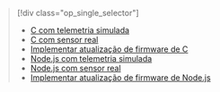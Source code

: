 > [!div class="op_single_selector"]
> * [C com telemetria simulada](../articles/iot-suite/iot-suite-v1-raspberry-pi-kit-c-get-started-simulator.md)
> * [C com sensor real](../articles/iot-suite/iot-suite-v1-raspberry-pi-kit-c-get-started-basic.md)
> * [Implementar atualização de firmware de C](../articles/iot-suite/iot-suite-v1-raspberry-pi-kit-c-get-started-advanced.md)
> * [Node.js com telemetria simulada](../articles/iot-suite/iot-suite-v1-raspberry-pi-kit-node-get-started-simulator.md)
> * [Node.js com sensor real](../articles/iot-suite/iot-suite-v1-raspberry-pi-kit-node-get-started-basic.md)
> * [Implementar atualização de firmware de Node.js](../articles/iot-suite/iot-suite-v1-raspberry-pi-kit-node-get-started-advanced.md)
